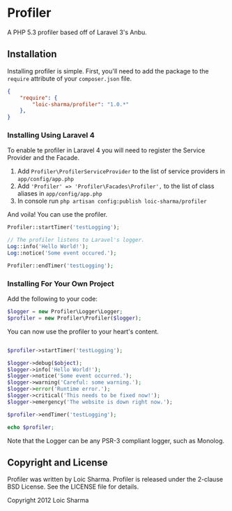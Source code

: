 # Profiler

A PHP 5.3 profiler based off of Laravel 3's Anbu.

## Installation

Installing profiler is simple. First, you'll need to add the package to the `require` attribute of your `composer.json` file.

```json
{
    "require": {
        "loic-sharma/profiler": "1.0.*"
    },
}
``` 


### Installing Using Laravel 4

To enable te profiler in Laravel 4 you will need to register the Service Provider and the Facade.

1. Add `Profiler\ProfilerServiceProvider` to the list of service providers in `app/config/app.php`
2. Add `'Profiler' => 'Profiler\Facades\Profiler',` to the list of class aliases in `app/config/app.php`
3. In console run `php artisan config:publish loic-sharma/profiler`

And voila! You can use the profiler.

```php
Profiler::startTimer('testLogging');

// The profiler listens to Laravel's logger.
Log::info('Hello World!');
Log::notice('Some event occured.');

Profiler::endTimer('testLogging');

```

### Installing For Your Own Project

Add the following to your code:

```php
$logger = new Profiler\Logger\Logger;
$profiler = new Profiler\Profiler($logger);
```

You can now use the profiler to your heart's content.

```php

$profiler->startTimer('testLogging');

$logger->debug($object);
$logger->info('Hello World!');
$logger->notice('Some event occurred.');
$logger->warning('Careful: some warning.');
$logger->error('Runtime error.');
$logger->critical('This needs to be fixed now!');
$logger->emergency('The website is down right now.');

$profiler->endTimer('testLogging');

echo $profiler;
```

Note that the Logger can be any PSR-3 compliant logger, such as Monolog.

## Copyright and License

Profiler was written by Loic Sharma. Profiler is released under the 2-clause BSD License. See the LICENSE file for details.

Copyright 2012 Loic Sharma
